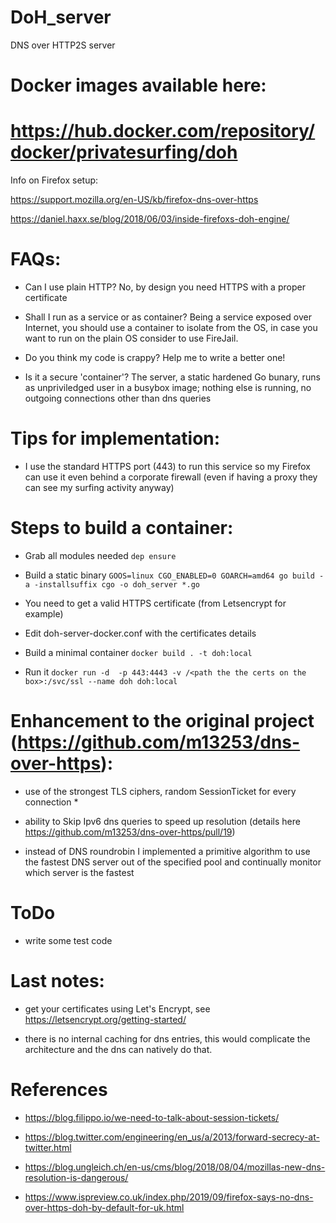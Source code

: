 # DoH_server
DNS over HTTP2S server 

# Docker images available here: 
# https://hub.docker.com/repository/docker/privatesurfing/doh

Info on Firefox setup: 

https://support.mozilla.org/en-US/kb/firefox-dns-over-https

https://daniel.haxx.se/blog/2018/06/03/inside-firefoxs-doh-engine/

 


# FAQs:

 - Can I use plain HTTP?  No, by design you need HTTPS with a proper certificate 

 - Shall I run as a service or as container?  Being a service exposed over Internet, you should use a container to isolate from the OS, in case you want to run on the plain OS consider to use FireJail. 

 - Do you think my code is crappy? Help me to write a better one!

 - Is it a secure 'container'? The server, a static hardened Go bunary, runs as unpriviledged user in a busybox image; nothing else is running, no outgoing connections other than dns queries
 

# Tips for implementation:

 - I use the standard HTTPS port (443) to run this service so my Firefox can use it even behind a corporate firewall (even if having a proxy they can see my surfing activity anyway)


# Steps to build a container:

 -  Grab all modules needed ```dep ensure```

 -  Build a static binary ```GOOS=linux CGO_ENABLED=0 GOARCH=amd64 go build -a -installsuffix cgo -o doh_server *.go```

 -  You need to get a valid HTTPS certificate (from Letsencrypt for example)

 -  Edit doh-server-docker.conf with the certificates details

 -  Build a minimal container ```docker build . -t doh:local```

 -  Run it ```docker run -d  -p 443:4443 -v /<path the the certs on the box>:/svc/ssl --name doh doh:local```


# Enhancement to the original project (https://github.com/m13253/dns-over-https):

 - use of the strongest TLS ciphers, random SessionTicket for every connection *

 - ability to Skip Ipv6 dns queries to speed up resolution (details here https://github.com/m13253/dns-over-https/pull/19)

 - instead of DNS roundrobin I implemented a primitive algorithm to use the fastest DNS server out of the specified pool and continually monitor which server is the fastest

 
# ToDo

 - write some test code 


# Last notes: 

- get your certificates using Let's Encrypt, see https://letsencrypt.org/getting-started/

- there is no internal caching for dns entries, this would complicate the architecture and the dns can natively do that.

# References

* https://blog.filippo.io/we-need-to-talk-about-session-tickets/

* https://blog.twitter.com/engineering/en_us/a/2013/forward-secrecy-at-twitter.html

* https://blog.ungleich.ch/en-us/cms/blog/2018/08/04/mozillas-new-dns-resolution-is-dangerous/

* https://www.ispreview.co.uk/index.php/2019/09/firefox-says-no-dns-over-https-doh-by-default-for-uk.html


